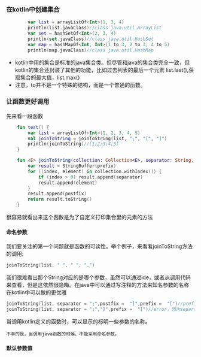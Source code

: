 ### 在kotlin中创建集合
```kotlin
        var list = arrayListOf<Int>(1, 3, 4)
        println(list.javaClass)//class java.util.ArrayList
        var set = hashSetOf<Int>(2, 3, 4)
        println(set.javaClass)//class java.util.HashSet
        var map = hashMapOf<Int, Int>(1 to 3, 2 to 3, 4 to 5)
        println(map.javaClass)//class java.util.HashMap
```
- kotlin中用的集合是标准的java集合类。但尽管和java的集合类完全一致，但kotlin的集合还封装了其他的功能，比如过去列表的最后一个元素 list.last(),获取集合的最大值，list.max()
- 注意，to并不是一个特殊的结构，而是一个普通的函数。
### 让函数更好调用
先来看一段函数
```kotlin
    fun test() {
        var list = arrayListOf<Int>(1, 2, 3, 4, 5)
        val joinToString = joinToString(list, ";", "[", "]")
        println(joinToString)//[1;2;3;4;5]
    }

    fun <E> joinToString(collection: Collection<E>, separator: String, prefix: String, postfix: String): String {
        var result = StringBuffer(prefix)
        for ((index, element) in collection.withIndex()) {
            if (index > 0) result.append(separator)
            result.append(element)
        }
        result.append(postfix)
        return result.toString()
    }
```
很容易就看出来这个函数是为了自定义打印集合里的元素的方法
#### 命名参数
 我们要关注的第一个问题就是函数的可读性。举个例子，来看看joinToString方法的调用:
 ```kotlin
 joinToString(list, " ", " ", ".")
 ```
 我们很难看出那个String对应的是哪个参数，虽然可以通过ide，或者从调用代码来查看，但是这依然很隐晦。在java中可以通过写注释的方法来知名参数的名称<br>
 在kotlin中可以做的更优雅
 ```kotlin
joinToString(list, separator = ";",postfix =  "]",prefix =  "[")//prefix和postfix的位置可以调换
joinToString(list, separator = ";","]",prefix =  "[")//error，因为separator已经显示的标明了参数的名称
 ```
当调用kotlin定义的函数时，可以显示的标明一些参数的名称。<br>

    不幸的是，当调用java函数的时候，不能采用命名参数。
#### 默认参数值
